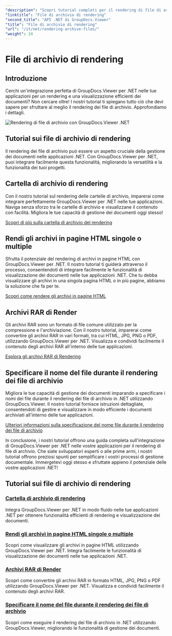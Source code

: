 ```yaml
---
"description": "Scopri tutorial completi per il rendering di file di archivio utilizzando GroupDocs.Viewer per .NET. Integralo in modo semplice ed efficiente nelle tue applicazioni .NET."
"linktitle": "File di archivio di rendering"
"second_title": "API .NET di GroupDocs.Viewer"
"title": "File di archivio di rendering"
"url": "/it/net/rendering-archive-files/"
"weight": 24
---
```


# File di archivio di rendering

## Introduzione

Cerchi un'integrazione perfetta di GroupDocs.Viewer per .NET nelle tue applicazioni per un rendering e una visualizzazione efficienti dei documenti? Non cercare oltre! I nostri tutorial ti spiegano tutto ciò che devi sapere per sfruttare al meglio il rendering dei file di archivio. Approfondiamo i dettagli.

![Rendering di file di archivio con GroupDocs.Viewer .NET](/viewer/rendering-archive-files/image.png)

## Tutorial sui file di archivio di rendering

Il rendering dei file di archivio può essere un aspetto cruciale della gestione dei documenti nelle applicazioni .NET. Con GroupDocs.Viewer per .NET, puoi integrare facilmente questa funzionalità, migliorando la versatilità e la funzionalità dei tuoi progetti.

## Cartella di archivio di rendering

Con il nostro tutorial sul rendering delle cartelle di archivio, imparerai come integrare perfettamente GroupDocs.Viewer per .NET nelle tue applicazioni. Naviga senza sforzo tra le cartelle di archivio e visualizzane il contenuto con facilità. Migliora le tue capacità di gestione dei documenti oggi stesso!

[Scopri di più sulla cartella di archivio del rendering](./render-archive-folder/)

## Rendi gli archivi in pagine HTML singole o multiple

Sfrutta il potenziale del rendering di archivi in pagine HTML con GroupDocs.Viewer per .NET. Il nostro tutorial ti guiderà attraverso il processo, consentendoti di integrare facilmente le funzionalità di visualizzazione dei documenti nelle tue applicazioni .NET. Che tu debba visualizzare gli archivi in una singola pagina HTML o in più pagine, abbiamo la soluzione che fa per te.

[Scopri come rendere gli archivi in pagine HTML](./render-archives-html/)

## Archivi RAR di Render

Gli archivi RAR sono un formato di file comune utilizzato per la compressione e l'archiviazione. Con il nostro tutorial, imparerai come convertire gli archivi RAR in vari formati, tra cui HTML, JPG, PNG o PDF, utilizzando GroupDocs.Viewer per .NET. Visualizza e condividi facilmente il contenuto degli archivi RAR all'interno delle tue applicazioni.

[Esplora gli archivi RAR di Rendering](./render-rar/)

## Specificare il nome del file durante il rendering dei file di archivio

Migliora le tue capacità di gestione dei documenti imparando a specificare i nomi dei file durante il rendering dei file di archivio in .NET utilizzando GroupDocs.Viewer. Il nostro tutorial fornisce istruzioni dettagliate, consentendoti di gestire e visualizzare in modo efficiente i documenti archiviati all'interno delle tue applicazioni.

[Ulteriori informazioni sulla specificazione del nome file durante il rendering dei file di archivio](./specify-filename-render-archive/)

In conclusione, i nostri tutorial offrono una guida completa sull'integrazione di GroupDocs.Viewer per .NET nelle vostre applicazioni per il rendering di file di archivio. Che siate sviluppatori esperti o alle prime armi, i nostri tutorial offrono preziosi spunti per semplificare i vostri processi di gestione documentale. Immergetevi oggi stesso e sfruttate appieno il potenziale delle vostre applicazioni .NET!
## Tutorial sui file di archivio di rendering
### [Cartella di archivio di rendering](./render-archive-folder/)
Integra GroupDocs.Viewer per .NET in modo fluido nelle tue applicazioni .NET per ottenere funzionalità efficienti di rendering e visualizzazione dei documenti.
### [Rendi gli archivi in pagine HTML singole o multiple](./render-archives-html/)
Scopri come visualizzare gli archivi in pagine HTML utilizzando GroupDocs.Viewer per .NET. Integra facilmente le funzionalità di visualizzazione dei documenti nelle tue applicazioni .NET.
### [Archivi RAR di Render](./render-rar/)
Scopri come convertire gli archivi RAR in formato HTML, JPG, PNG o PDF utilizzando GroupDocs.Viewer per .NET. Visualizza e condividi facilmente il contenuto degli archivi RAR.
### [Specificare il nome del file durante il rendering dei file di archivio](./specify-filename-render-archive/)
Scopri come eseguire il rendering dei file di archivio in .NET utilizzando GroupDocs.Viewer, migliorando le funzionalità di gestione dei documenti.